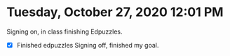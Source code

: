 # Tuesday, October 27, 2020 12:01 PM
Signing on, in class finishing Edpuzzles.
- [X] Finished edpuzzles
Signing off, finished my goal. 